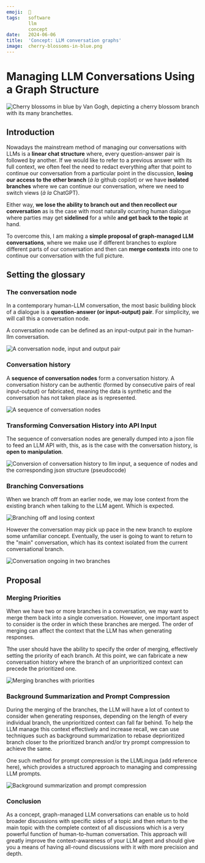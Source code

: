 ```yaml
---
emoji:  🌳
tags:   software
        llm
        concept
date:   2024-06-06
title:  'Concept: LLM conversation graphs'
image:  cherry-blossoms-in-blue.png
---
```


# Managing LLM Conversations Using a Graph Structure

![Cherry blossoms in blue by Van Gogh, depicting a cherry blossom branch with its many branchettes.](./cherry-blossoms-in-blue.png)

## Introduction

Nowadays the mainstream method of managing our conversations with LLMs is a **linear chat structure** where, every question-answer pair is followed by another.
If we would like to refer to a previous answer with its full context, we often feel the need to redact everything after that point to continue our conversation from a particular point in the discussion, **losing our access to the other branch** (_à la_ github copilot) or we have **isolated branches** where we can continue our conversation, where we need to switch views (_à la_ ChatGPT). 

Either way, **we lose the ability to branch out and then recollect our conversation** as is the case with most naturally ocurring human dialogue where parties may get **sidelined** for a while **and get back to the topic** at hand.

To overcome this, I am making a **simple proposal of graph-managed LLM conversations**, where we make use if different branches to explore different parts of our conversation and then can **merge contexts** into one to continue our conversation with the full picture.

## Setting the glossary

### The conversation node

In a contemporary human-LLM conversation, the most basic building block of a dialogue is a **question-answer (or input-output) pair**. For simplicity, we will call this a conversation node. 

A conversation node can be defined as an input-output pair in the human-llm conversation.

![A conversation node, input and output pair](./1-conversation-node.png)

### Conversation history

A **sequence of conversation nodes** form a conversation history. A conversation history can be authentic (formed by consecutive pairs of real input-output) or fabricated, meaning the data is synthetic and the conversation has not taken place as is represented.

![A sequence of conversation nodes](./2-conversation-history.png)

### Transforming Conversation History into API Input
The sequence of conversation nodes are generally dumped into a json file to feed an LLM API with, this, as is the case with the conversation history, is **open to manipulation**.

![Conversion of conversation history to llm input, a sequence of nodes and the corresponding json structure (pseudocode)](./3-llm-input.png)

### Branching Conversations
When we branch off from an earlier node, we may lose context from the existing branch when talking to the LLM agent. Which is expected.

![Branching off and losing context](./4-branching-off.png)

However the conversation may pick up pace in the new branch to explore some unfamiliar concept. Eventually, the user is going to want to return to the "main" conversation, which has its context isolated from the current conversational branch.

![Conversation ongoing in two branches](./5-two-branches-contd.png)

## Proposal 

### Merging Priorities

When we have two or more branches in a conversation, we may want to merge them back into a single conversation. However, one important aspect to consider is the order in which these branches are merged. The order of merging can affect the context that the LLM has when generating responses. 

Tthe user should have the ability to specify the order of merging, effectively setting the priority of each branch. At this point, we can fabricate a new conversation history where the branch of an unprioritized context can precede the prioritized one.

![Merging branches with priorities](./6-merging-priorities.png)

### Background Summarization and Prompt Compression

During the merging of the branches, the LLM will have a lot of context to consider when generating responses, depending on the length of every individual branch, the unprioritized context can fall far behind. To help the LLM manage this context effectively and increase recall, we can use techniques such as background summarization to rebase deprioritized branch closer to the prioritized branch and/or try prompt compression to achieve the same.

One such method for prompt compression is the LLMLingua (add reference here), which provides a structured approach to managing and compressing LLM prompts.

![Background summarization and prompt compression](./7-background-summarization.png)

### Conclusion
As a concept, graph-managed LLM conversations can enable us to hold broader discussions with specific sides of a topic and then return to the main topic with the complete context of all discussions which is a very powerful function of human-to-human conversation. This approach will greatly improve the context-awareness of your LLM agent and should give you a means of having all-round discussions with it with more precision and depth.
